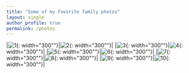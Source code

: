 ```yaml
---
title: "Some of my favorite family photos"
layout: single 
author_profile: true
permalink: /photos
---
```

|![1](https://www.bgu.ac.il/~avin/pmwiki/uploads/Main/Photos/106_0638_1.jpg){: width="300""}|![2](https://www.bgu.ac.il/~avin/pmwiki/uploads/Main/Photos/IMG_3078.jpg){: width="300""}|
|![3](https://www.bgu.ac.il/~avin/pmwiki/uploads/Main/Photos/IMG_0920.jpg){: width="300""}|![4](https://www.bgu.ac.il/~avin/pmwiki/uploads/Main/Photos/IMG_1336.jpg){: width="300""}|
|![5](https://www.bgu.ac.il/~avin/pmwiki/uploads/Main/Photos/IMG_1797.jpg){: width="300""}|![6](https://www.bgu.ac.il/~avin/pmwiki/uploads/Main/Photos/IMG_2235.jpg){: width="300""}|
|![7](https://www.bgu.ac.il/~avin/pmwiki/uploads/Main/Photos/IMG_2359.jpg){: width="300""}|![8](https://www.bgu.ac.il/~avin/pmwiki/uploads/Main/Photos/IMG_2641.jpg){: width="300""}|
|![9](https://www.bgu.ac.il/~avin/pmwiki/uploads/Main/Photos/IMG_4141.jpg){: width="300""}|![10](https://www.bgu.ac.il/~avin/pmwiki/uploads/Main/Photos/IMG_4157.jpg){: width="300""}|


